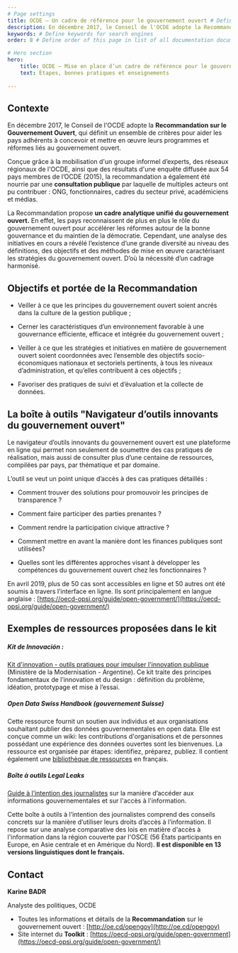 ```yaml
---
# Page settings
title: OCDE – Un cadre de référence pour le gouvernement ouvert # Define a title of your page
description: En décembre 2017, le Conseil de l'OCDE adopte la Recommandation sur le Gouvernement Ouvert, qui définit un ensemble de critères pour aider les pays adhérents à concevoir et mettre en œuvre leurs programmes et réformes liés au gouvernement ouvert. # Define a description of your page
keywords: # Define keywords for search engines
order: 8 # Define order of this page in list of all documentation documents

# Hero section
hero:
    title: OCDE – Mise en place d’un cadre de référence pour le gouvernement ouvert
    text: Étapes, bonnes pratiques et enseignements
    
---
```


## Contexte

En décembre 2017, le Conseil de l'OCDE adopte la **Recommandation sur le Gouvernement Ouvert**, qui définit un ensemble de critères pour aider les pays adhérents à concevoir et mettre en œuvre leurs programmes et réformes liés au gouvernement ouvert.

Conçue grâce à la mobilisation d'un groupe informel d’experts, des réseaux régionaux de l'OCDE, ainsi que des résultats d'une enquête diffusée aux 54 pays membres de l’OCDE (2015), la recommandation a également été nourrie par une **consultation publique** par laquelle de multiples acteurs ont pu contribuer : ONG, fonctionnaires, cadres du secteur privé, académiciens et médias.

La Recommandation propose **un cadre analytique unifié du gouvernement ouvert.** En effet, les pays reconnaissent de plus en plus le rôle du gouvernement ouvert pour accélérer les réformes autour de la bonne gouvernance et du maintien de la démocratie. Cependant, une analyse des initiatives en cours a révélé l’existence d’une grande diversité au niveau des définitions, des objectifs et des méthodes de mise en œuvre caractérisant les stratégies du gouvernement ouvert. D’où la nécessité d’un cadrage harmonisé.

## Objectifs et portée de la Recommandation  

-   Veiller à ce que les principes du gouvernement ouvert soient ancrés dans la culture de la gestion publique ;
    
-   Cerner les caractéristiques d’un environnement favorable à une gouvernance efficiente, efficace et intégrée du gouvernement ouvert ;
    
-   Veiller à ce que les stratégies et initiatives en matière de gouvernement ouvert soient coordonnées avec l’ensemble des objectifs socio-économiques nationaux et sectoriels pertinents, à tous les niveaux d’administration, et qu’elles contribuent à ces objectifs ;
    
-   Favoriser des pratiques de suivi et d’évaluation et la collecte de données.

## La boîte à outils "Navigateur d’outils innovants du gouvernement ouvert"

Le navigateur d’outils innovants du gouvernement ouvert est une plateforme en ligne qui permet non seulement de soumettre des cas pratiques de réalisation, mais aussi de consulter plus d’une centaine de ressources, compilées par pays, par thématique et par domaine.

L’outil se veut un point unique d’accès à des cas pratiques détaillés :

-   Comment trouver des solutions pour promouvoir les principes de transparence ?
    
-   Comment faire participer des parties prenantes ?
    
-   Comment rendre la participation civique attractive ?
    
-   Comment mettre en avant la manière dont les finances publiques sont utilisées?
    
-   Quelles sont les différentes approches visant à développer les compétences du gouvernement ouvert chez les fonctionnaires ?
    
En avril 2019, plus de 50 cas sont accessibles en ligne et 50 autres ont été soumis à travers l’interface en ligne. Ils sont principalement en langue anglaise : [https://oecd-opsi.org/guide/open-government/](https://oecd-opsi.org/guide/open-government/)

## Exemples de ressources proposées dans le kit

##### Kit de Innovación : 
[Kit d'innovation - outils pratiques pour impulser l'innovation publique](https://oecd-opsi.org/wp-content/uploads/2018/10/0._kit_gobierno_abierto_-_transparencia_2018_-_digital.pdf) (Ministère de la Modernisation - Argentine). 
Ce kit traite des principes fondamentaux de l’innovation et du design : définition du problème, idéation, prototypage et mise à l’essai.

##### Open Data Swiss Handbook (gouvernement Suisse)

Cette ressource fournit un soutien aux individus et aux organisations souhaitant publier des données gouvernementales en open data. Elle est conçue comme un wiki: les contributions d'organisations et de personnes possédant une expérience des données ouvertes sont les bienvenues. La ressource est organisée par étapes: identifiez, préparez, publiez. Il contient également une [bibliothèque de ressources](https://handbook.opendata.swiss/fr/category/library/) en français.

##### Boîte à outils Legal Leaks 
[Guide à l’intention des journalistes](https://www.legalleaks.info/) sur la manière d’accéder aux informations gouvernementales et sur l'accès à l'information. 

Cette boîte à outils à l’intention des journalistes comprend des conseils concrets sur la manière d’utiliser leurs droits d’accès à l’information. Il repose sur une analyse comparative des lois en matière d'accès à l'information dans la région couverte par l'OSCE (56 États participants en Europe, en Asie centrale et en Amérique du Nord). **Il est disponible en 13 versions linguistiques dont le français.**


## Contact

**Karine BADR**

Analyste des politiques, OCDE

- Toutes les informations et détails de la **Recommandation** sur le gouvernement ouvert : [http://oe.cd/opengov](http://oe.cd/opengov)
- Site internet du **Toolkit** : [https://oecd-opsi.org/guide/open-government](https://oecd-opsi.org/guide/open-government/)

